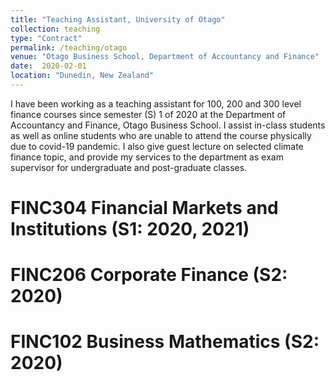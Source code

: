 ```yaml
---
title: "Teaching Assistant, University of Otago"
collection: teaching
type: "Contract"
permalink: /teaching/otago
venue: "Otago Business School, Department of Accountancy and Finance"
date:  2020-02-01
location: "Dunedin, New Zealand"
---
```


I have been working as a teaching assistant for 100, 200 and 300 level finance courses since semester (S) 1 of 2020 at the Department of Accountancy and Finance, Otago Business School. I assist in-class students as well as online students who are unable to attend the course physically due to covid-19 pandemic. I also give guest lecture on selected climate finance topic, and provide my services to the department as exam supervisor for undergraduate and post-graduate classes.

FINC304 Financial Markets and Institutions (S1: 2020, 2021)
======

FINC206 Corporate Finance (S2: 2020)
======

FINC102 Business Mathematics (S2: 2020)
======
